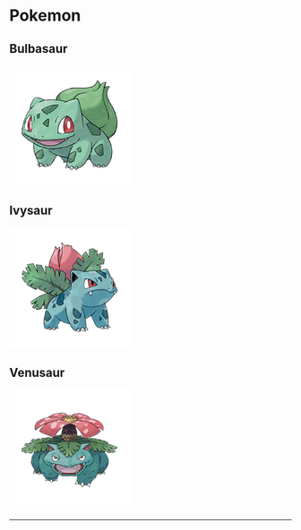 # Pokemon

## Bulbasaur

![Bulbasaur](./pics/Bulbasaur.png)


## Ivysaur

![Ivysaur](./pics/Ivysaur.png)

## Venusaur

![Venusaur](./pics/Venusaur.png)

---
